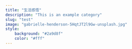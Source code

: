 ```yaml
---
title: "生活感悟"
description: "This is an example category"
slug: "test"
image: "gabrielle-henderson-5HqtJT2l9Gw-unsplash.jpg"
style:
    background: "#2a9d8f"
    color: "#fff"
---
```

